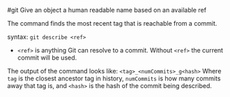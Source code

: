 #git 
Give an object a human readable name based on an available ref

The command finds the most recent tag that is reachable from a commit.

syntax: `git describe <ref>`
- `<ref>` is anything Git can resolve to a commit. Without `<ref>` the current commit will be used.

The output of the command looks like:
`<tag>_<numCommits>_g<hash>`
Where `tag` is the closest ancestor tag in history, `numCommits` is how many commits away that tag is, and `<hash>` is the hash of the commit being described.